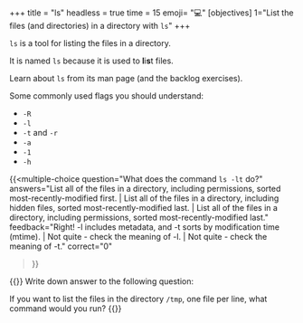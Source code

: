 +++
title = "ls"
headless = true
time = 15
emoji= "💻"
[objectives]
    1="List the files (and directories) in a directory with `ls`"
+++

`ls` is a tool for listing the files in a directory.

It is named `ls` because it is used to **l**i**s**t files.

Learn about `ls` from its man page (and the backlog exercises).

Some commonly used flags you should understand:
* `-R`
* `-l`
* `-t` and `-r`
* `-a`
* `-1`
* `-h`

{{<multiple-choice
question="What does the command `ls -lt` do?"
answers="List all of the files in a directory, including permissions, sorted most-recently-modified first. | List all of the files in a directory, including hidden files, sorted most-recently-modified last. | List all of the files in a directory, including permissions, sorted most-recently-modified last."
feedback="Right! -l includes metadata, and -t sorts by modification time (mtime). | Not quite - check the meaning of -l. | Not quite - check the meaning of -t."
correct="0"
>}}

{{<note type="Exercise">}}
Write down answer to the following question:

If you want to list the files in the directory `/tmp`, one file per line, what command would you run?
{{</note>}}
